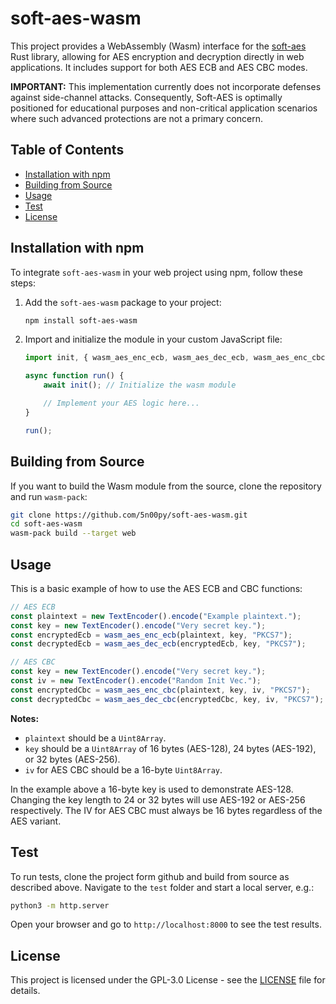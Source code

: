# soft-aes-wasm

This project provides a WebAssembly (Wasm) interface for the
[soft-aes](https://github.com/5n00py/soft-aes) Rust
library, allowing for AES encryption and decryption directly in web
applications. It includes support for both AES ECB and AES CBC modes.

**IMPORTANT:**  This implementation currently does not incorporate defenses
against side-channel attacks. Consequently, Soft-AES is optimally positioned
for educational purposes and non-critical application scenarios where such
advanced protections are not a primary concern.

## Table of Contents
- [Installation with npm](#installation-with-npm)
- [Building from Source](#building-from-source)
- [Usage](#usage)
- [Test](#test)
- [License](#license)

## Installation with npm

To integrate `soft-aes-wasm` in your web project using npm, follow these steps:

1. Add the `soft-aes-wasm` package to your project:

   ```sh 
   npm install soft-aes-wasm
   ```

2. Import and initialize the module in your custom JavaScript file:

   ```javascript
   import init, { wasm_aes_enc_ecb, wasm_aes_dec_ecb, wasm_aes_enc_cbc, wasm_aes_dec_cbc } from 'soft-aes-wasm';

   async function run() {
       await init(); // Initialize the wasm module

       // Implement your AES logic here...
   }

   run();
   ```

## Building from Source

If you want to build the Wasm module from the source, clone the repository and
run `wasm-pack`:

```sh
git clone https://github.com/5n00py/soft-aes-wasm.git
cd soft-aes-wasm
wasm-pack build --target web
```

## Usage

This is a basic example of how to use the AES ECB and CBC functions:

```javascript
// AES ECB
const plaintext = new TextEncoder().encode("Example plaintext.");
const key = new TextEncoder().encode("Very secret key.");
const encryptedEcb = wasm_aes_enc_ecb(plaintext, key, "PKCS7");
const decryptedEcb = wasm_aes_dec_ecb(encryptedEcb, key, "PKCS7");

// AES CBC
const key = new TextEncoder().encode("Very secret key.");
const iv = new TextEncoder().encode("Random Init Vec.");
const encryptedCbc = wasm_aes_enc_cbc(plaintext, key, iv, "PKCS7");
const decryptedCbc = wasm_aes_dec_cbc(encryptedCbc, key, iv, "PKCS7");
```

**Notes:**
- `plaintext` should be a `Uint8Array`.
- `key` should be a `Uint8Array` of 16 bytes (AES-128), 24 bytes (AES-192), or
  32 bytes (AES-256).
- `iv` for AES CBC should be a 16-byte `Uint8Array`.

In the example above a 16-byte key is used to demonstrate AES-128. Changing the
key length to 24 or 32 bytes will use AES-192 or AES-256 respectively. The IV
for AES CBC must always be 16 bytes regardless of the AES variant.


## Test

To run tests, clone the project form github and build from source as described
above. Navigate to the `test` folder and start a local server, e.g.:

```sh
python3 -m http.server
```

Open your browser and go to `http://localhost:8000` to see the test results.

## License

This project is licensed under the GPL-3.0 License - see the [LICENSE](LICENSE)
file for details.
